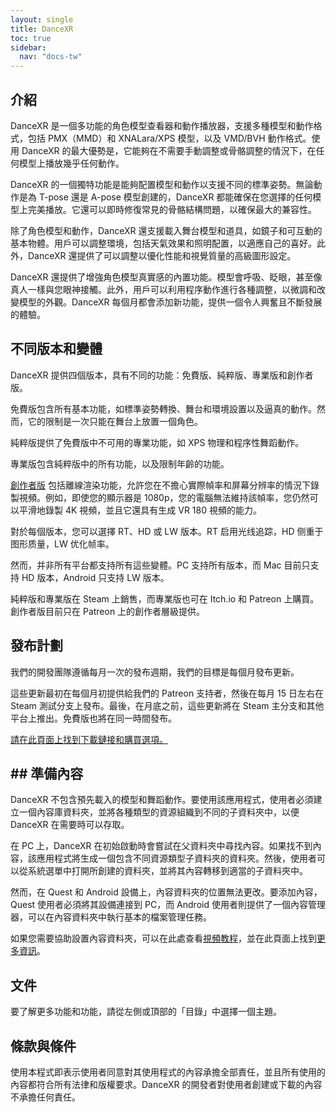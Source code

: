 ```yaml
---
layout: single
title: DanceXR
toc: true
sidebar:
  nav: "docs-tw"
---
```


## 介紹

DanceXR 是一個多功能的角色模型查看器和動作播放器，支援多種模型和動作格式，包括 PMX（MMD）和 XNALara/XPS 模型，以及 VMD/BVH 動作格式。使用 DanceXR 的最大優勢是，它能夠在不需要手動調整或骨骼調整的情況下，在任何模型上播放幾乎任何動作。

DanceXR 的一個獨特功能是能夠配置模型和動作以支援不同的標準姿勢。無論動作是為 T-pose 還是 A-pose 模型創建的，DanceXR 都能確保在您選擇的任何模型上完美播放。它還可以即時修復常見的骨骼結構問題，以確保最大的兼容性。

除了角色模型和動作，DanceXR 還支援載入舞台模型和道具，如鏡子和可互動的基本物體。用戶可以調整環境，包括天氣效果和照明配置，以適應自己的喜好。此外，DanceXR 還提供了可以調整以優化性能和視覺質量的高級圖形設定。

DanceXR 還提供了增強角色模型真實感的內置功能。模型會呼吸、眨眼，甚至像真人一樣與您眼神接觸。此外，用戶可以利用程序動作進行各種調整，以微調和改變模型的外觀。DanceXR 每個月都會添加新功能，提供一個令人興奮且不斷發展的體驗。

## 不同版本和變體

DanceXR 提供四個版本，具有不同的功能：免費版、純粹版、專業版和創作者版。

免費版包含所有基本功能，如標準姿勢轉換、舞台和環境設置以及逼真的動作。然而，它的限制是一次只能在舞台上放置一個角色。

純粹版提供了免費版中不可用的專業功能，如 XPS 物理和程序性舞蹈動作。

專業版包含純粹版中的所有功能，以及限制年齡的功能。

[創作者版](/dancexr/creator.md) 包括離線渲染功能，允許您在不擔心實際幀率和屏幕分辨率的情況下錄製視頻。例如，即使您的顯示器是 1080p，您的電腦無法維持該幀率，您仍然可以平滑地錄製 4K 視頻，並且它還具有生成 VR 180 視頻的能力。

對於每個版本，您可以選擇 RT、HD 或 LW 版本。RT 启用光线追踪，HD 侧重于图形质量，LW 优化帧率。

然而，并非所有平台都支持所有這些變體。PC 支持所有版本，而 Mac 目前只支持 HD 版本，Android 只支持 LW 版本。

純粹版和專業版在 Steam 上銷售，而專業版也可在 Itch.io 和 Patreon 上購買。創作者版目前只在 Patreon 上的創作者層級提供。

## 發布計劃

我們的開發團隊遵循每月一次的發布週期，我們的目標是每個月發布更新。

這些更新最初在每個月初提供給我們的 Patreon 支持者，然後在每月 15 日左右在 Steam 測試分支上發布。最後，在月底之前，這些更新將在 Steam 主分支和其他平台上推出。免費版也將在同一時間發布。

[請在此頁面上找到下載鏈接和購買選項。](/dancexr/download.md)
## ## 準備內容

DanceXR 不包含預先載入的模型和舞蹈動作。要使用該應用程式，使用者必須建立一個內容庫資料夾，並將各種類型的資源組織到不同的子資料夾中，以便 DanceXR 在需要時可以存取。

在 PC 上，DanceXR 在初始啟動時會嘗試在父資料夾中尋找內容。如果找不到內容，該應用程式將生成一個包含不同資源類型子資料夾的資料夾。然後，使用者可以從系統選單中打開所創建的資料夾，並將其內容轉移到適當的子資料夾中。

然而，在 Quest 和 Android 設備上，內容資料夾的位置無法更改。要添加內容，Quest 使用者必須將其設備連接到 PC，而 Android 使用者則提供了一個內容管理器，可以在內容資料夾中執行基本的檔案管理任務。

如果您需要協助設置內容資料夾，可以在此處查看[視頻教程](https://www.youtube.com/watch?v=kjzxGEd8SqM&list=PLiOnKm2t3bhLV3HcABEs0xjqgrYcmDQcr&index=3)，並在此頁面上找到[更多資訊](dancexr/preparecontent.md)。

## 文件

要了解更多功能和功能，請從左側或頂部的「目錄」中選擇一個主題。

## 條款與條件

使用本程式即表示使用者同意對其使用程式的內容承擔全部責任，並且所有使用的內容都符合所有法律和版權要求。DanceXR 的開發者對使用者創建或下載的內容不承擔任何責任。